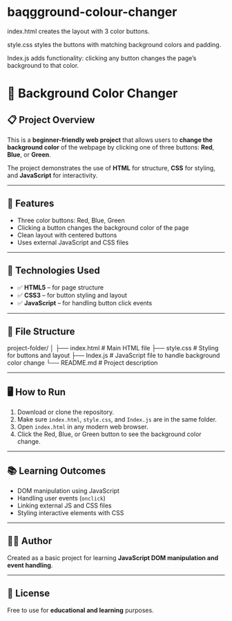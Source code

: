# baqgground-colour-changer
index.html creates the layout with 3 color buttons.

style.css styles the buttons with matching background colors and padding.

Index.js adds functionality: clicking any button changes the page’s background to that color.

# 🎨 Background Color Changer

## 📋 Project Overview
This is a **beginner-friendly web project** that allows users to **change the background color** of the webpage by clicking one of three buttons: **Red**, **Blue**, or **Green**.

The project demonstrates the use of **HTML** for structure, **CSS** for styling, and **JavaScript** for interactivity.

---

## 🚀 Features

- Three color buttons: Red, Blue, Green
- Clicking a button changes the background color of the page
- Clean layout with centered buttons
- Uses external JavaScript and CSS files

---

## 🧱 Technologies Used

- ✅ **HTML5** – for page structure
- ✅ **CSS3** – for button styling and layout
- ✅ **JavaScript** – for handling button click events

---

## 📁 File Structure

project-folder/
│
├── index.html # Main HTML file
├── style.css # Styling for buttons and layout
├── Index.js # JavaScript file to handle background color change
└── README.md # Project description


---

## 🖥️ How to Run

1. Download or clone the repository.
2. Make sure `index.html`, `style.css`, and `Index.js` are in the same folder.
3. Open `index.html` in any modern web browser.
4. Click the Red, Blue, or Green button to see the background color change.

---

## 📚 Learning Outcomes

- DOM manipulation using JavaScript
- Handling user events (`onclick`)
- Linking external JS and CSS files
- Styling interactive elements with CSS

---

## 👩‍💻 Author

Created as a basic project for learning **JavaScript DOM manipulation and event handling**.

---

## 📃 License

Free to use for **educational and learning** purposes.
